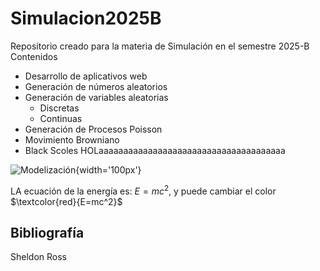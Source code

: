 # Simulacion2025B
Repositorio creado para la materia de Simulación en el semestre 2025-B
Contenidos
- Desarrollo de aplicativos web
- Generación de números aleatorios
- Generación de variables aleatorias
   - Discretas
  - Continuas
- Generación de Procesos Poisson
- Movimiento Browniano
- Black Scoles
HOLaaaaaaaaaaaaaaaaaaaaaaaaaaaaaaaaaaaaaa
 

![Modelización](https://www.simwell.io/hubfs/Imported_Blog_Media/1*nNLRUcFSbnTvUfFvqsKO0w-2.png){width='100px'}

LA ecuación de la energía es: $E=mc^2$, y puede cambiar el color $\textcolor{red}{E=mc^2}$

## Bibliografía

Sheldon Ross
